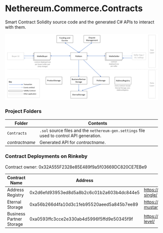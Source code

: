 # Nethereum.Commerce.Contracts
Smart Contract Solidity source code and the generated C# APIs to interact with them.

![Overview](contracts.png)

### Project Folders

| Folder | Contents |
|--|--| 
| `Contracts` | `.sol` source files and the `nethereum-gen.settings` file used to control API generation.
| _contractname_ | Generated API for _contractname_. |


### Contract Deployments on Rinkeby

Contract owner: 0x32A555F2328e85E489f9a5f03669DC820CE7EBe9

| Contract Name | Address | Link to dApp | 
|--|--|--|
| Address Registry | 0x2d6efd93953ed8d5a8b2c6c01b2a603b4dc844e5 | https://oneclickdapp.com/giant-single/ |
| Eternal Storage | 0xa56b266d4fa10d3c1feb95520aeed5a845b7ee89 | https://oneclickdapp.com/podium-mustang/ |
| Business Partner Storage | 0xa0593ffc3cce2e330ab4d5996f5ffd9e50345f9f | https://oneclickdapp.com/virus-level/ |
